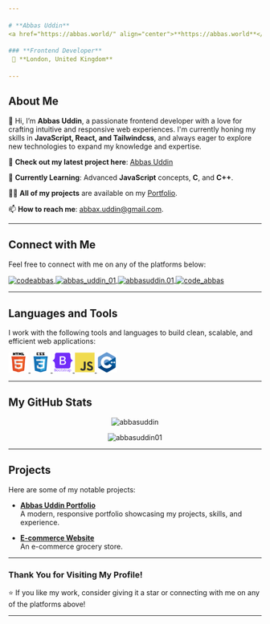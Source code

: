 ```yaml
---

# **Abbas Uddin**  
<a href="https://abbas.world/" align="center">**https://abbas.world**</a>

### **Frontend Developer**  
 📍 **London, United Kingdom**  

---
```


## **About Me**  

👋 Hi, I’m **Abbas Uddin**, a passionate frontend developer with a love for crafting intuitive and responsive web experiences. I'm currently honing my skills in **JavaScript, React, and Tailwindcss**, and always eager to explore new technologies to expand my knowledge and expertise.  

🔭 **Check out my latest project here**: [Abbas Uddin](https://abbas.world/)  

🌱 **Currently Learning**: Advanced **JavaScript** concepts, **C**, and **C++**.  

👨‍💻 **All of my projects** are available on my [Portfolio](https://abbas.world/#portfolio).  

📫 **How to reach me**: [abbax.uddin@gmail.com](mailto:abbax.uddin@gmail.com).  

---

## **Connect with Me**  

Feel free to connect with me on any of the platforms below:  

<p align="left">
  <a href="https://codepen.io/codeabbas" target="_blank">
    <img align="center" src="https://raw.githubusercontent.com/rahuldkjain/github-profile-readme-generator/master/src/images/icons/Social/codepen.svg" alt="codeabbas" height="30" width="40" />
  </a>
  <a href="https://x.com/CodeAbbas" target="_blank">
    <img align="center" src="https://raw.githubusercontent.com/rahuldkjain/github-profile-readme-generator/master/src/images/icons/Social/twitter.svg" alt="abbas_uddin_01" height="30" width="40" />
  </a>
  <a href="https://fb.com/abbasuddin.01" target="_blank">
    <img align="center" src="https://raw.githubusercontent.com/rahuldkjain/github-profile-readme-generator/master/src/images/icons/Social/facebook.svg" alt="abbasuddin.01" height="30" width="40" />
  </a>
  <a href="https://instagram.com/code_abbas" target="_blank">
    <img align="center" src="https://raw.githubusercontent.com/rahuldkjain/github-profile-readme-generator/master/src/images/icons/Social/instagram.svg" alt="code_abbas" height="30" width="40" />
  </a>
</p>

---

## **Languages and Tools**  

I work with the following tools and languages to build clean, scalable, and efficient web applications:  

<p align="left"> 
  <a href="https://www.w3.org/html/" target="_blank" rel="noreferrer"> 
    <img src="https://raw.githubusercontent.com/devicons/devicon/master/icons/html5/html5-original-wordmark.svg" alt="html5" width="40" height="40"/> 
  </a>
  <a href="https://www.w3schools.com/css/" target="_blank" rel="noreferrer"> 
    <img src="https://raw.githubusercontent.com/devicons/devicon/master/icons/css3/css3-original-wordmark.svg" alt="css3" width="40" height="40"/> 
  </a> 
  <a href="https://getbootstrap.com" target="_blank" rel="noreferrer"> 
    <img src="https://raw.githubusercontent.com/devicons/devicon/master/icons/bootstrap/bootstrap-plain-wordmark.svg" alt="bootstrap" width="40" height="40"/> 
  </a> 
  <a href="https://developer.mozilla.org/en-US/docs/Web/JavaScript" target="_blank" rel="noreferrer"> 
    <img src="https://raw.githubusercontent.com/devicons/devicon/master/icons/javascript/javascript-original.svg" alt="javascript" width="40" height="40"/> 
  </a>
  <a href="https://www.w3schools.com/cpp/" target="_blank" rel="noreferrer"> 
    <img src="https://raw.githubusercontent.com/devicons/devicon/master/icons/cplusplus/cplusplus-original.svg" alt="cplusplus" width="40" height="40"/> 
  </a> 
</p>

---

## **My GitHub Stats**  

<p align="center">
  <img src="https://github-readme-stats.vercel.app/api?username=CodeAbbas&show_icons=true&locale=en" alt="abbasuddin" />
</p>  

<p align="center">
  <img src="https://github-readme-streak-stats.herokuapp.com/?user=CodeAbbas&" alt="abbasuddin01" />
</p>  

---

## **Projects**  

Here are some of my notable projects:  

- **[Abbas Uddin Portfolio](https://abbas.world/)**  
  A modern, responsive portfolio showcasing my projects, skills, and experience.  

- **[E-commerce Website](https://z99xh8.csb.app/)**  
  An e-commerce grocery store.

---

### **Thank You for Visiting My Profile!**  
⭐️ If you like my work, consider giving it a star or connecting with me on any of the platforms above!

---
